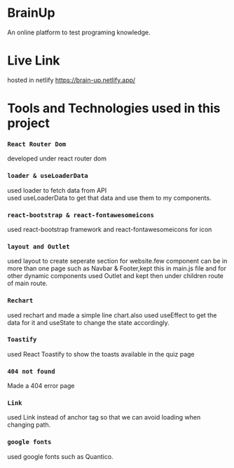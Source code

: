 # **BrainUp**

An online platform to test programing knowledge.

# Live Link

hosted in netlify https://brain-up.netlify.app/

# Tools and Technologies used in this project

### `React Router Dom`

developed under react router dom

### `loader & useLoaderData`

used loader to fetch data from API\
used useLoaderData to get that data and use them to my components.

### `react-bootstrap & react-fontawesomeicons`

used react-bootstrap framework and react-fontawesomeicons for icon

### `layout and Outlet`

used layout to create seperate section for website.few component can be in more than one page such as Navbar & Footer,kept this in main.js file and for other dynamic components used Outlet and kept then under children route of main route.

### `Rechart`

used rechart and made a simple line chart.also used useEffect to get the data for it and useState to change the state accordingly.

### `Toastify`

used React Toastify to show the toasts available in the quiz page

### `404 not found`

Made a 404 error page

### `Link`

used Link instead of anchor tag so that we can avoid loading when changing path.

### `google fonts`

used google fonts such as Quantico.
